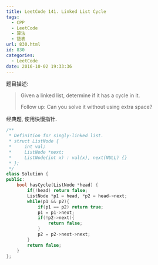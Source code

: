 ```yaml
---
title: LeetCode 141. Linked List Cycle
tags:
  - CPP
  - LeetCode
  - 算法
  - 链表
url: 830.html
id: 830
categories:
  - LeetCode
date: 2016-10-02 19:33:36
---
```

题目描述:

> Given a linked list, determine if it has a cycle in it.
>
> Follow up:
> Can you solve it without using extra space?

经典题, 使用快慢指针.

```cpp
/**
 * Definition for singly-linked list.
 * struct ListNode {
 *     int val;
 *     ListNode *next;
 *     ListNode(int x) : val(x), next(NULL) {}
 * };
 */
class Solution {
public:
    bool hasCycle(ListNode *head) {
        if(!head) return false;
        ListNode *p1 = head, *p2 = head->next;
        while(p1 && p2){
            if(p1 == p2) return true;
            p1 = p1->next;
            if(!p2->next){
                return false;
            }
            p2 = p2->next->next;
        }
        return false;
    }
};
```

